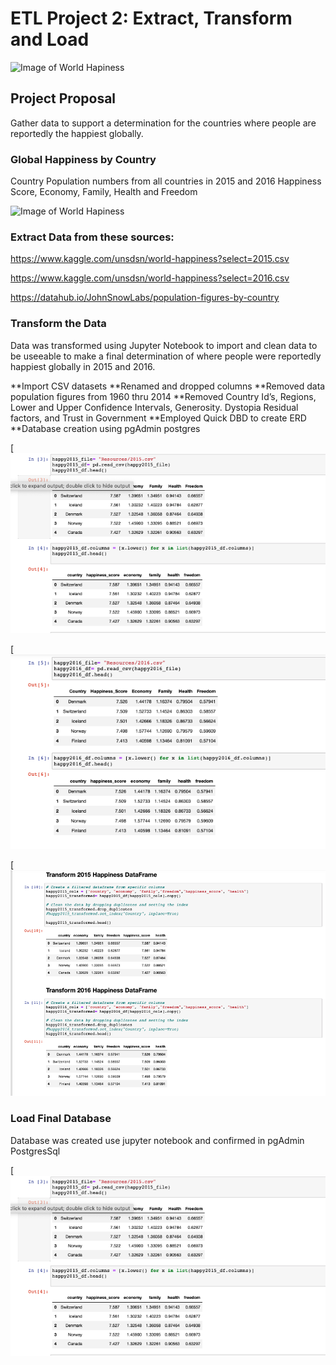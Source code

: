 # ETL Project 2: Extract, Transform and Load 


![Image of World Hapiness](https://www.herd.org.np/uploads/frontend/blogscoverphoto/1480669639-whr-logo.png)

## Project Proposal

Gather data to support a determination for the countries where people are reportedly the happiest globally.  


### Global Happiness by Country

Country Population numbers from all countries in 2015 and 2016
Happiness Score, Economy, Family, Health and Freedom



![Image of World Hapiness](https://whatworkswellbeing.files.wordpress.com/2016/03/160311-whr-2016-happy-ppl-opt.jpg)

### Extract Data from these sources: 
 
https://www.kaggle.com/unsdsn/world-happiness?select=2015.csv

https://www.kaggle.com/unsdsn/world-happiness?select=2016.csv

https://datahub.io/JohnSnowLabs/population-figures-by-country


### Transform the Data 

Data was transformed using Jupyter Notebook to import and clean data to be useeable to make a final determination of where people were reportedly happiest globally in 2015 and 2016. 

**Import CSV datasets 
**Renamed and dropped columns 
**Removed data population figures from 1960 thru 2014 
**Removed Country Id’s, Regions, Lower and Upper Confidence Intervals,  Generosity. Dystopia Residual factors, and Trust in Government 
**Employed Quick DBD to create ERD 
**Database creation using pgAdmin postgres

[![img](https://raw.githubusercontent.com/michelleherman13/project-2/main/Resources/rename_columns_lowercase_15.png)

[![img](https://raw.githubusercontent.com/michelleherman13/project-2/main/Resources/rename_columns_lower_2016.png)

[![img](https://raw.githubusercontent.com/michelleherman13/project-2/main/Resources/transform-15_16_df.png)

### Load Final Database 

Database was created use jupyter notebook and confirmed in pgAdmin PostgresSql

[![img](https://raw.githubusercontent.com/michelleherman13/project-2/main/Resources/rename_columns_lowercase_15.png)

